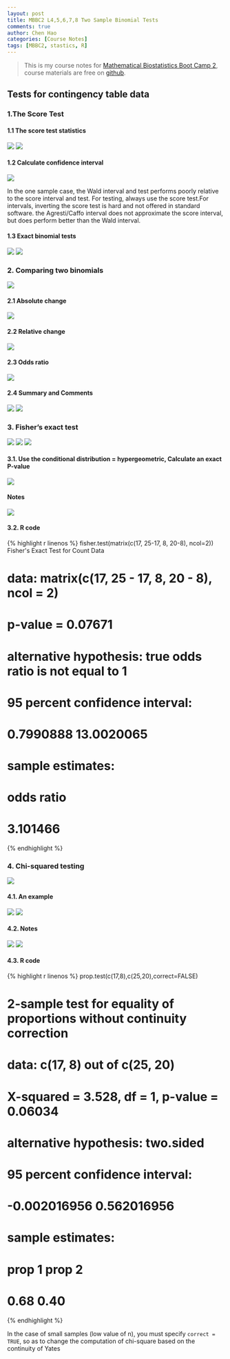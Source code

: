 ```yaml
---
layout: post
title: MBBC2 L4,5,6,7,8 Two Sample Binomial Tests
comments: true
author: Chen Hao
categories: [Course Notes]
tags: [MBBC2, stastics, R]
---
```




>This is my course notes for [Mathematical Biostatistics Boot Camp 2](https://www.coursera.org/learn/biostatistics-2/home/welcome), course materials are free on [github](https://github.com/bcaffo/MathematicsBiostatisticsBootCamp2).

## Tests for contingency table data

### 1.The Score Test

#### 1.1 The score test statistics

![](/images/MBBC2_L456/1.png)
![](/images/MBBC2_L456/2.png)

#### 1.2 Calculate confidence interval

![](/images/MBBC2_L456/3.png)

In the one sample case, the Wald interval and test performs poorly relative to the score interval and test. For testing, always use the score test.For intervals, inverting the score test is hard and not offered in standard software. the Agresti/Caffo interval does not approximate the score interval, but does perform better than the Wald interval.

#### 1.3 Exact binomial tests
![](/images/MBBC2_L456/3_1.png)
![](/images/MBBC2_L456/3_2.png)

### 2. Comparing two binomials 

![](/images/MBBC2_L456/4.png)

#### 2.1 Absolute change

![](/images/MBBC2_L456/5.png)

#### 2.2 Relative change

![](/images/MBBC2_L456/6.png)

#### 2.3 Odds ratio

![](/images/MBBC2_L456/7.png)

#### 2.4 Summary and Comments

![](/images/MBBC2_L456/8.png)
![](/images/MBBC2_L456/9.png)


### 3. Fisher’s exact test

![](/images/MBBC2_L456/10.png)
![](/images/MBBC2_L456/11.png)
![](/images/MBBC2_L456/12.png)

#### 3.1. Use the conditional distribution = hypergeometric, Calculate an exact P-value
![](/images/MBBC2_L456/13.png)

#### Notes
![](/images/MBBC2_L456/14.png)

#### 3.2. R code
{% highlight r linenos %}
fisher.test(matrix(c(17, 25-17, 8, 20-8), ncol=2))
    Fisher's Exact Test for Count Data
# data:  matrix(c(17, 25 - 17, 8, 20 - 8), ncol = 2)
# p-value = 0.07671
# alternative hypothesis: true odds ratio is not equal to 1
# 95 percent confidence interval:
#   0.7990888 13.0020065
# sample estimates:
# odds ratio 
#   3.101466 
{% endhighlight %}



### 4. Chi-squared testing

![](/images/MBBC2_L456/15.png)

#### 4.1. An example
![](/images/MBBC2_L456/16.png)
![](/images/MBBC2_L456/17.png)

#### 4.2. Notes
![](/images/MBBC2_L456/18.png)
![](/images/MBBC2_L456/19.png)

#### 4.3. R code
{% highlight r linenos %}
prop.test(c(17,8),c(25,20),correct=FALSE)
# 
#     2-sample test for equality of proportions without continuity correction
# 
# data:  c(17, 8) out of c(25, 20)
# X-squared = 3.528, df = 1, p-value = 0.06034
# alternative hypothesis: two.sided
# 95 percent confidence interval:
#  -0.002016956  0.562016956
# sample estimates:
# prop 1 prop 2 
#   0.68   0.40 
{% endhighlight %}

In the case of small samples (low value of n), you must specify `correct = TRUE`, so as to change the computation of chi-square based on the continuity of Yates




